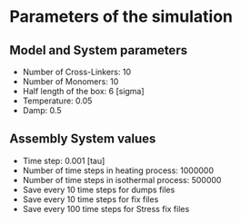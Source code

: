 # Parameters of the simulation


## Model and System parameters

- Number of Cross-Linkers: 10
- Number of Monomers: 10
- Half length of the box: 6 [sigma]
- Temperature: 0.05
- Damp: 0.5

 ## Assembly System values 

- Time step: 0.001 [tau]
- Number of time steps in heating process: 1000000
- Number of time steps in isothermal process: 500000
- Save every 10 time steps for dumps files
- Save every 10 time steps for fix files
- Save every 100 time steps for Stress fix files
